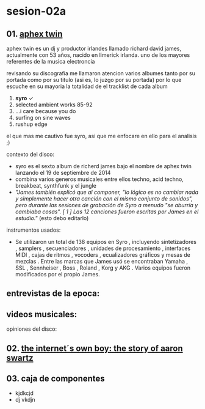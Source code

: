 # sesion-02a

## 01. [aphex twin](https://es.wikipedia.org/wiki/Aphex_Twin)

aphex twin es un dj y productor irlandes llamado richard david james, actualmente con 53 años, nacido en limerick irlanda. uno de los mayores referentes de la musica electroncia

revisando su discografia me llamaron atencion varios albumes tanto por su portada como por su titulo (asi es, lo juzgo por su portada) por lo que escuche en su mayoria la totalidad de el tracklist de cada album

1. __syro__ ✓  
2. selected ambient works 85-92
3. ...i care because you do
4. surfing on sine waves
5. rushup edge

el que mas me cautivo fue syro, asi que me enfocare en ello para el analisis ;)

contexto del disco:
- syro es el sexto album de richerd james bajo el nombre de aphex twin lanzando el 19 de septiembre de 2014
- combina varios generos musicales entre ellos techno, acid techno, breakbeat, synthfunk y el jungle
- _"James también explicó que al componer, "lo lógico es no cambiar nada y simplemente hacer otra canción con el mismo conjunto de sonidos", pero durante las sesiones de grabación de Syro a menudo "se aburría y cambiaba cosas". [ 1 ] Las 12 canciones fueron escritas por James en el estudio."_ (esto debo editarlo)


instrumentos usados:
- Se utilizaron un total de 138 equipos en Syro , incluyendo sintetizadores , samplers , secuenciadores , unidades de procesamiento , interfaces MIDI , cajas de ritmos , vocoders , ecualizadores gráficos y mesas de mezclas . Entre las marcas que James usó se encontraban Yamaha , SSL , Sennheiser , Boss , Roland , Korg y AKG . Varios equipos fueron modificados por el propio James.

entrevistas de la epoca:
- 

videos musicales:
- 

opiniones del disco: 

## 02. [the internet´s own boy: the story of aaron swartz](https://www.youtube.com/watch?v=9vz06QO3UkQ&rco=1)

## 03. caja de componentes
- kjdkcjd
- dj vkdjn

